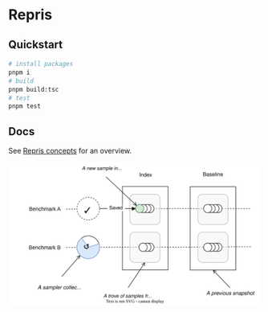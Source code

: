 # Repris



## Quickstart

```bash
# install packages
pnpm i
# build
pnpm build:tsc
# test
pnpm test
```

## Docs

See [Repris concepts](./docs/concepts.md) for an overview.

![Concepts](./docs/concepts.drawio.svg)
